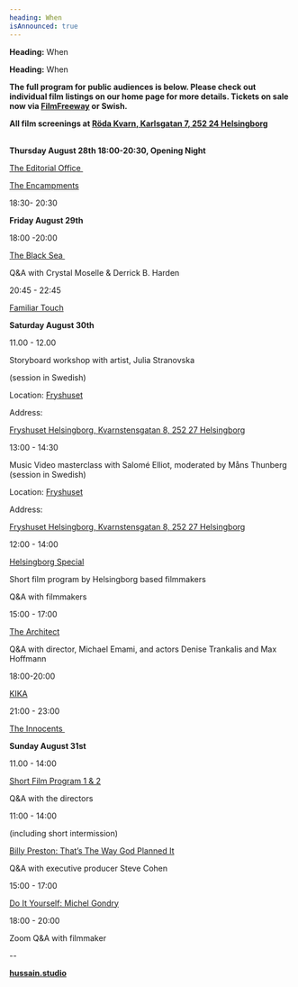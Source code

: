 ```yaml
---
heading: When
isAnnounced: true
---
```

**Heading:** When

**Heading:** When

**The full program for public audiences is below. Please check out individual film listings on our home page for more details. Tickets on sale now via [FilmFreeway](https://filmfreeway.com/GasebackFilmFestival) or Swish.**

**All film screenings at [Röda Kvarn, Karlsgatan 7, 252 24 Helsingborg](https://share.google/01wnhQl2tUWUOeZ1Y)**

\
**Thursday August 28th 18:00-20:30, Opening Night**

[The Editorial Office ](https://gasebackfilmfestival.com/movies/the-editorial-office)

[T﻿he Encampments](https://gasebackfilmfestival.com/movies/the-encampments)

18:30- 20:30

[](https://gasebackfilmfestival.com/movies/the-encampments)

**Friday August 29th** 

18:00 -20:00 

[The Black Sea ](https://gasebackfilmfestival.com/movies/the-black-sea)

Q&A with Crystal Moselle & Derrick B. Harden

20:45 - 22:45

[Familiar Touch](https://gasebackfilmfestival.com/movies/familiar-touch)

**Saturday August 30th**

​1​1.00 - 12.00

Storyboard workshop with artist, Julia Stranovska 

(session in Swedish)

Location: [Fryshuset](https://fryshuset.se/plats/helsingborg)

Address: 

[Fryshuset Helsingborg, Kvarnstensgatan 8, 252 27 Helsingborg](https://share.google/JeBv6qHW0fIsFDNmD)

​1​3:00 - 14:30

Music Video masterclass with Salomé Elliot, moderated by Måns Thunberg\
(session in Swedish)

Location: [Fryshuset](https://fryshuset.se/plats/helsingborg)

Address: 

[Fryshuset Helsingborg, Kvarnstensgatan 8, 252 27 Helsingborg](https://share.google/JeBv6qHW0fIsFDNmD)

12:00 - 14:00

[Helsingborg Special](https://gasebackfilmfestival.com/movies)

Short film program by Helsingborg based filmmakers

Q&A with filmmakers 

​1​5:00 - 17:00

[The Architect](https://gasebackfilmfestival.com/movies/the-architect)

[](https://gasebackfilmfestival.com/movies/the-architect)Q&A with director, Michael Emami, and actors Denise Trankalis and Max Hoffmann



18:00-20:00

[K﻿IKA](https://gasebackfilmfestival.com/movies/kika)



21:00 - 23:00 

[The Innocents ](https://gasebackfilmfestival.com/movies/the-innocents)



**Sunday August 31st**

11.00 - 14:00

[Short Film Program 1 & 2](https://gasebackfilmfestival.com/movies)

Q&A with the directors 

​1​1:00 - 1​4:00 

​(including short intermission)

[Billy Preston: That’s The Way God Planned It](https://gasebackfilmfestival.com/movies/billy-preston-thats-the-way-god-planned-it)

[](https://gasebackfilmfestival.com/movies/billy-preston-thats-the-way-god-planned-it)Q&A with executive producer Steve Cohen

​1​5:00 - ​1​7:00

[Do It Yourself: Michel Gondry](https://gasebackfilmfestival.com/movies/michel-gondry-do-it-yourself)

​18:00 - 20:00

Zoom Q&A with filmmaker

\--

**[hussain.studio](http://hussain.studio/)**